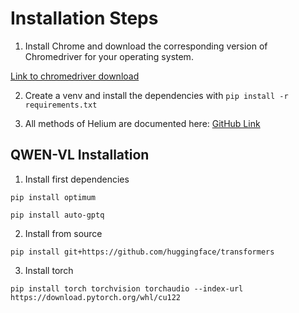 # Installation Steps

1. Install Chrome and download the corresponding version of Chromedriver for your operating system.

[Link to chromedriver download](https://googlechromelabs.github.io/chrome-for-testing/#stable)

2. Create a venv and install the dependencies with `pip install -r requirements.txt`

3. All methods of Helium are documented here:
[GitHub Link](https://github.com/mherrmann/helium/blob/0667ddb9be531367a0d707ad8f5fcfb75c528521/helium/__init__.py#L281)



## QWEN-VL Installation 

1. Install first dependencies
```
pip install optimum

pip install auto-gptq
```

2. Install from source
```
pip install git+https://github.com/huggingface/transformers
```

3. Install torch
```
pip install torch torchvision torchaudio --index-url https://download.pytorch.org/whl/cu122
```

